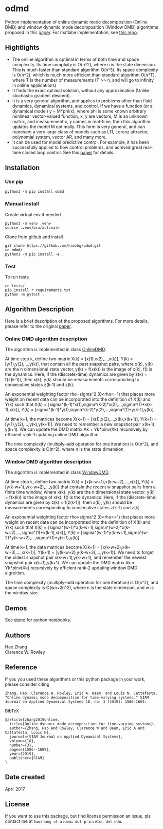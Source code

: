 # odmd
Python implementation of online dynamic mode decomposition (Online DMD) and window dynamic mode decomposition (Window DMD) algorithms proposed in this [paper](https://epubs.siam.org/doi/pdf/10.1137/18M1192329). For matlabe implementation, see [this repo](https://github.com/haozhg/odmd-matlab).

## Hightlights
- The online algorithm is optimal in terms of both time and space complexity. Its time complxity is O(n^2), where n is the state dimension. This is much faster than standard algorithm O(n^3). Its space complexity is O(n^2), which is much more efficient than standard algorithm O(n*T), where T is the number of measurements (T >> n, and will go to infinity in online applications)
- It finds the exact optimal solution, without any approximation (Unlike stochastic gradient descent). 
- It is a very general algorithm, and applies to problems other than fluid dynamics, dynamical systems, and control. If we have a function (or a dynamical model) y = M*phi(x), where phi is some known arbitrary nonlinear vector-valued function, x, y are vectors, M is an unknown matrix, and measurement x, y comes in real-time, then this algorithm updates the model M optimally. This form is very general, and can represent a very large class of models such as LTI, Lorenz attractor, polynomial system, vector AR, and many more.
- It can be used for model predictive control. For example, it has been successfully applied to flow control problems, and achived great real-time closed loop control. See this [paper](https://doi.org/10.1017/jfm.2020.546) for details.

## Installation
### Use pip
```
python3 -m pip install odmd
```

### Manual install
Create virtual env if needed
```
python3 -m venv .venv
source .venv/bin/activate
```

Clone from github and install
```
git clone https://github.com/haozhg/odmd.git
cd odmd/
python3 -m pip install -e .
```

### Test
To run tests
```
cd tests/
pip install r requirements.txt
python -m pytest .
```

## Algorithm Description
Here is a brief description of the proposed algorithms. For more details, please refer to the original [paper](https://epubs.siam.org/doi/pdf/10.1137/18M1192329).

### Online DMD algorithm description
The algorithm is implemented in class [OnlineDMD](./odmd/online.py).

At time step k, define two matrix X(k) = [x(1),x(2),...,x(k)], Y(k) = [y(1),y(2),...,y(k)], that contain all the past snapshot pairs, where x(k), y(k) are the n dimensional state vector, y(k) = f(x(k)) is the image of x(k), f() is the dynamics.  Here, if the (discrete-time) dynamics are given by z(k) = f(z(k-1)), then x(k), y(k) should be measurements corresponding to consecutive states z(k-1) and z(k).  

An exponential weighting factor rho=sigma^2 (0<rho<=1) that places more weight on recent data can be incorporated into the definition of X(k) and Y(k) such that X(k) = [sigma^(k-1)*x(1),sigma^(k-2)*x(2),…,sigma^(1)*x(k-1),x(k)], Y(k) = [sigma^(k-1)*y(1),sigma^(k-2)*y(2),...,sigma^(1)*y(k-1),y(k)].  

At time k+1, the matrices become X(k+1) = [x(1),x(2),…,x(k),x(k+1)], Y(k+1) = [y(1),y(2),…,y(k),y(k+1)]. We need to remember a new snapshot pair x(k+1), y(k+1). We can update the DMD matrix Ak = Yk*pinv(Xk) recursively by efficient rank-1 updating online DMD algorithm.  

The time complexity (multiply–add operation for one iteration) is O(n^2), and space complexity is O(n^2), where n is the state dimension.  

### Window DMD algorithm description
The algorithm is implemented in class [WindowDMD](./odmd/window.py).

At time step k, define two matrix X(k) = [x(k-w+1),x(k-w+2),...,x(k)], Y(k) = [y(k-w+1),y(k-w+2),...,y(k)] that contain the recent w snapshot pairs from a finite time window, where x(k), y(k) are the n dimensional state vector, y(k) = f(x(k)) is the image of x(k), f() is the dynamics. Here, if the (discrete-time) dynamics are given by z(k) = f(z(k-1)), then x(k), y(k) should be measurements corresponding to consecutive states z(k-1) and z(k).  

An exponential weighting factor rho=sigma^2 (0<rho<=1) that places more weight on recent data can be incorporated into the definition of X(k) and Y(k) such that X(k) = [sigma^(w-1)*x(k-w+1),sigma^(w-2)*x(k-w+2),…,sigma^(1)*x(k-1),x(k)], Y(k) = [sigma^(w-1)*y(k-w+1),sigma^(w-2)*y(k-w+2),…,sigma^(1)*y(k-1),y(k)].  

At time k+1, the data matrices become X(k+1) = [x(k-w+2),x(k-w+3),…,x(k+1)], Y(k+1) = [y(k-w+2),y(k-w+3),…,y(k+1)]. We need to forget the oldest snapshot pair x(k-w+1),y(k-w+1), and remember the newest snapshot pair x(k+1),y(k+1). We can update the DMD matrix Ak = Yk*pinv(Xk) recursively by efficient rank-2 updating window DMD algroithm.  

The time complexity (multiply–add operation for one iteration) is O(n^2), and space complexity is O(wn+2n^2), where n is the state dimension, and w is the window size.  

## Demos
See [demo](./demo) for python notebooks.

## Authors
Hao Zhang  
Clarence W. Rowley

## Reference
If you you used these algorithms or this python package in your work, please consider citing

```
Zhang, Hao, Clarence W. Rowley, Eric A. Deem, and Louis N. Cattafesta. "Online dynamic mode decomposition for time-varying systems." SIAM Journal on Applied Dynamical Systems 18, no. 3 (2019): 1586-1609.
```

BibTeX
```
@article{zhang2019online,
  title={Online dynamic mode decomposition for time-varying systems},
  author={Zhang, Hao and Rowley, Clarence W and Deem, Eric A and Cattafesta, Louis N},
  journal={SIAM Journal on Applied Dynamical Systems},
  volume={18},
  number={3},
  pages={1586--1609},
  year={2019},
  publisher={SIAM}
}
```

## Date created
April 2017

## License
If you want to use this package, but find license permission an issue, pls contact me at `haozhang at alumni dot princeton dot edu`.
